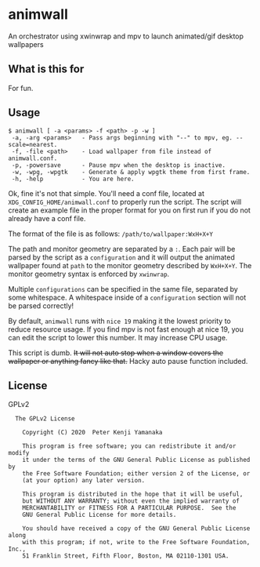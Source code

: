 # animwall

An orchestrator using xwinwrap and mpv to launch animated/gif desktop wallpapers

## What is this for

For fun.

## Usage

```
$ animwall [ -a <params> -f <path> -p -w ]
 -a, -arg <params>   - Pass args beginning with "--" to mpv, eg. --scale=nearest.
 -f, -file <path>    - Load wallpaper from file instead of animwall.conf.
 -p, -powersave      - Pause mpv when the desktop is inactive.
 -w, -wpg, -wpgtk    - Generate & apply wpgtk theme from first frame.
 -h, -help           - You are here.

```

Ok, fine it's not that simple.
You'll need a conf file, located at `XDG_CONFIG_HOME/animwall.conf` to properly
run the script. The script will create an example file in the proper format for
you on first run if you do not already have a conf file.

The format of the file is as follows:
```/path/to/wallpaper:WxH+X+Y```

The path and monitor geometry are separated by a `:`. Each pair will be parsed
by the script as a `configuration` and it will output the animated wallpaper
found at `path` to the monitor geometry described by `WxH+X+Y`. The monitor
geometry syntax is enforced by `xwinwrap`.

Multiple `configurations` can be specified in the same file, separated by some
whitespace. A whitespace inside of a `configuration` section will not be parsed
correctly!

By default, `animwall` runs with `nice 19` making it the lowest priority to
reduce resource usage. If you find mpv is not fast enough at nice 19, you can
edit the script to lower this number. It may increase CPU usage.

This script is dumb. ~~It will not auto stop when a window covers the wallpaper
or anything fancy like that.~~ Hacky auto pause function included.

## License

GPLv2

```
  The GPLv2 License

    Copyright (C) 2020  Peter Kenji Yamanaka

    This program is free software; you can redistribute it and/or modify
    it under the terms of the GNU General Public License as published by
    the Free Software Foundation; either version 2 of the License, or
    (at your option) any later version.

    This program is distributed in the hope that it will be useful,
    but WITHOUT ANY WARRANTY; without even the implied warranty of
    MERCHANTABILITY or FITNESS FOR A PARTICULAR PURPOSE.  See the
    GNU General Public License for more details.

    You should have received a copy of the GNU General Public License along
    with this program; if not, write to the Free Software Foundation, Inc.,
    51 Franklin Street, Fifth Floor, Boston, MA 02110-1301 USA.
```
